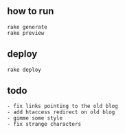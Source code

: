 ## how to run

	rake generate
	rake preview

## deploy 

	rake deploy

## todo

	- fix links pointing to the old blog
	- add htaccess redirect on old blog
	- gimme some style
	- fix strange characters
